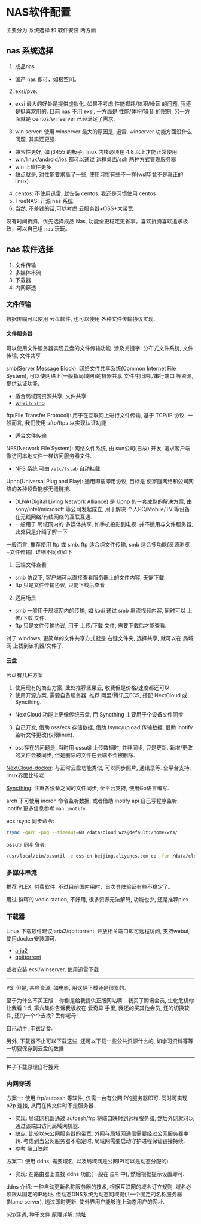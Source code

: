 # NAS软件配置
主要分为 系统选择 和 软件安装 两方面

## nas 系统选择
1. 成品nas
  - 国产 nas 即可，如极空间。
2. exsi/pve:
  - exsi 最大的好处是提供虚拟化. 如果不考虑 性能损耗/体积/噪音 的问题, 我还是挺喜欢用的. 目前 nas 不用 exsi, 一方面是 性能/体积/噪音 的限制, 另一方面就是 centos/winserver 已经满足了需求.
3. win server: 使用 winserver 最大的原因是, 迅雷.  winserver 功能方面没什么问题, 其实还更强.
  - 兼容性更好, 如 j3455 的板子, linux 内核必须在 4.8 以上才能正常使用.
  - win/linux/android/ios 都可以通过 远程桌面/ssh 两种方式管理服务器
  - win 上软件更多
  - 缺点就是, 对性能要求高了一些, 使用习惯有些不一样(wsl毕竟不是真正的linux).
4. centos: 不使用迅雷, 就安装 centos. 我还是习惯使用 centos
5. TrueNAS. 开源 nas 系统.
6. 当然, 不差钱的话,可以考虑 云服务器+OSS+大带宽

没有时间折腾，优先选择成品 Nas, 功能全更稳定更省事。喜欢折腾喜欢追求极致，可以自己组 nas 玩玩。

## nas 软件选择
1. 文件传输
2. 多媒体串流
3. 下载器
4. 内网穿透

### 文件传输
数据传输可以使用 云盘软件, 也可以使用 各种文件传输协议实现.

#### 文件服务器
可以使用文件服务器实现云盘的文件传输功能.
涉及关键字: 分布式文件系统, 文件传输, 文件共享

smb(Server Message Block): 网络文件共享系统(Common Internet File System), 可以使网络上(一般指局域网)的机器共享 文件/打印机/串行端口 等资源, 提供认证功能.
- 适合局域网资源共享, 文件共享
- [what is smb](https://www.samba.org/cifs/docs/what-is-smb.html)

ftp(File Transfer Protocol): 用于在互联网上进行文件传输, 基于 TCP/IP 协议. 一般而言, 我们使用 sftp/ftps 以实现认证功能
- 适合文件传输

NFS(Network File System): 网络文件系统, 由 sun公司(已故) 开发, 追求客户端像访问本地文件一样访问服务器文件.
- NFS 系统 可由 `/etc/fstab` 自动挂载

Upnp(Universal Plug and Play): 通用即插即用协议, 目标是 使家庭网络和公司网络的各种设备能够无缝链接.
- DLNA(Digital Living Network Alliance) 是 Upnp 的一套成熟的解决方案, 由 sony/intel/microsoft 等公司发起成立, 用于解决 个人PC/Mobile/TV 等设备在无线网络/有线网络的互联互通.
- 一般用于 局域网内的 多媒体共享, 如手机投影到电视. 并不适用与文件服务器, 此处只是介绍了解一下


一般而言, 推荐使用 ftp 或 smb. ftp 适合纯文件传输, smb 适合多功能(资源浏览+文件传输). 详细不同点如下
1. 云端文件查看
  - smb 协议下, 客户端可以直接查看服务器上的文件内容, 无需下载.
  - ftp 只是文件传输协议, 只能下载后查看
2. 适用场景
  - smb 一般用于局域网内的传输, 如 kodi 通过 smb 串流视频内容, 同时可以 上传/下载 文件.
  - ftp 只是文件传输协议, 用于 上传/下载 文件, 需要下载后才能查看.

对于 windows, 更简单的文件共享方式就是 右键文件夹, 选择共享, 就可以在 局域网 上找到该机器/文件了.

#### 云盘
云盘有几种方案
1. 使用现有的商业方案, 此处推荐坚果云, 收费但是价格/速度都还可以.
2. 使用开源方案, 需要自备服务器. 推荐 阿里/腾讯云ECS, 搭配 NextCloud 或 Syncthing.
  - NextCloud 功能上更像传统云盘, 而 Syncthing 主要用于个设备文件同步
3. 自己开发, 借助 oss/ecs 存储数据, 借助 fsync/upload 传输数据, 借助 inotify 监听文件更改(仅限linux).
  - oss存在的问题是, 当时用 ossutil 上传数据时, 并非同步, 只是更新. 新增/更改的文件会被同步, 但是删除的文件在云端不会被删除.

[NextCloud-docker](https://github.com/nextcloud/docker): 与正常云盘功能类似, 可以同步照片, 通讯录等. 全平台支持, linux界面比较老.

[Syncthing](https://github.com/syncthing/syncthing): 注重各设备之间的文件同步, 全平台支持, 使用Go语言编写.

arch 下可使用 incron 命令监听数据, 或者借助 inotify api 自己写程序监听. inotify 更多信息参考 `man inotify`

ecs rsync 同步命令:
```Bash
rsync -qarP -pog --timeout=60 /data/cloud wzs@default:/home/wzs/
```

ossutil 同步命令:
```Bash
/usr/local/bin/ossutil -e oss-cn-beijing.aliyuncs.com cp -fur /data/cloud/ oss://cloud
```

### 多媒体串流
推荐 PLEX, 付费软件. 不过目前国内用时，首次登陆验证有些不稳定了。

用过 群晖的 vedio station, 不好用, 很多资源无法解码, 功能也少, 还是推荐plex

### 下载器

Linux 下载软件建议 aria2/qbittorrent, 开放相关端口即可远程访问, 支持webui, 使用docker安装即可.
- [aria2](../dockers/aria2/)
- [qbittorrent](../dockers/qbittorrent/)

或者安装 exsi/winserver, 使用迅雷下载

---
PS: 但是, 某些资源, 如电影, 用这俩下载还是很累的.

至于为什么不买正版... 你倒是给我提供正版网站啊... 我买了腾讯会员, 生化危机你让我看 1-5, 第六集你告诉我版权在 爱奇异 手里, 我还的买其他会员, 还的切换软件, 还的一个个去找? 丢你老母!

自己动手, 丰衣足食.

另外, 下载器不止可以下载这些, 还可以下载一些公共资源什么的, 如学习资料等等一切要保存到云盘的数据.

---

种子下载原理自行搜索

### 内网穿透

方案一: 使用 frp/autossh 等软件, 仅需一台有公网IP的服务器即可. 同时可实现 p2p 连接, 从而在传文件时不走服务器.
- 实现: 局域网机器通过 autossh/frp 将端口映射到远程服务器, 然后外网就可以通过该端口访问局域网机器.
- 缺点: 比较以来公网服务器的带宽. 外网与局域网通信需要经过公网服务器中转. 考虑到当公网服务器不稳定时, 局域网需要启动守护进程保证链接持续.
- 参考 [端口映射](/2-docs/port-mapping.md)

方案二: 使用 ddns, 需要域名, 以及局域网是公网IP(可以是动态分配的).
- 实现: 在路由器上查找 ddns 功能(一般在 `应用` 中), 然后根据提示设置即可.

ddns 介绍: 一种自动更新名称服务器的技术, 根据互联网的域名订立规则, 域名必须跟从固定的IP地址. 但动态DNS系统为动态网域提供一个固定的名称服务器(Name server), 透过即时更新, 使外界用户能够连上动态用户的网址.

p2p穿透, 种子文件 原理详解: [地址](/2-docs/port-mapping.md)
